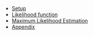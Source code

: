 -   [Setup](#setup)
-   [Likelihood function](#likelihood-function)
-   [Maximum Likelihood Estimation](#maximum-likelihood-estimation)
-   [Appendix](#appendix)
